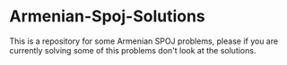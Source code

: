 # Armenian-Spoj-Solutions
This is a repository for some Armenian SPOJ problems, please if you are currently solving some of this problems don't look at the solutions.
